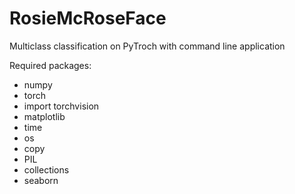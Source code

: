 # RosieMcRoseFace
Multiclass classification on PyTroch with command line application


Required packages:

- numpy
- torch
- import torchvision
- matplotlib
-  time
-  os
-  copy
-  PIL
-  collections
-  seaborn 
